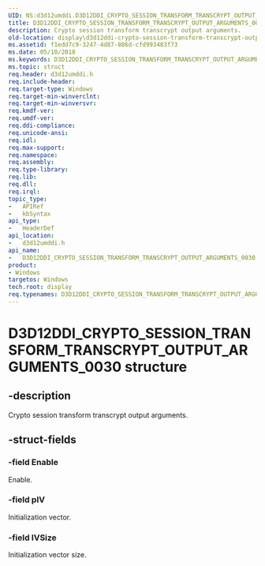 ```yaml
---
UID: NS:d3d12umddi.D3D12DDI_CRYPTO_SESSION_TRANSFORM_TRANSCRYPT_OUTPUT_ARGUMENTS_0030
title: D3D12DDI_CRYPTO_SESSION_TRANSFORM_TRANSCRYPT_OUTPUT_ARGUMENTS_0030
description: Crypto session transform transcrypt output arguments.
old-location: display\d3d12ddi-crypto-session-transform-transcrypt-output-arguments-0030.htm
ms.assetid: f1edd7c9-3247-4d87-886d-cfd993483f73
ms.date: 05/10/2018
ms.keywords: D3D12DDI_CRYPTO_SESSION_TRANSFORM_TRANSCRYPT_OUTPUT_ARGUMENTS_0030, D3D12DDI_CRYPTO_SESSION_TRANSFORM_TRANSCRYPT_OUTPUT_ARGUMENTS_0030 structure [Display Devices], d3d12umddi/D3D12DDI_CRYPTO_SESSION_TRANSFORM_TRANSCRYPT_OUTPUT_ARGUMENTS_0030, display.d3d12ddi-crypto-session-transform-transcrypt-output-arguments-0030
ms.topic: struct
req.header: d3d12umddi.h
req.include-header: 
req.target-type: Windows
req.target-min-winverclnt: 
req.target-min-winversvr: 
req.kmdf-ver: 
req.umdf-ver: 
req.ddi-compliance: 
req.unicode-ansi: 
req.idl: 
req.max-support: 
req.namespace: 
req.assembly: 
req.type-library: 
req.lib: 
req.dll: 
req.irql: 
topic_type:
-	APIRef
-	kbSyntax
api_type:
-	HeaderDef
api_location:
-	d3d12umddi.h
api_name:
-	D3D12DDI_CRYPTO_SESSION_TRANSFORM_TRANSCRYPT_OUTPUT_ARGUMENTS_0030
product:
- Windows
targetos: Windows
tech.root: display
req.typenames: D3D12DDI_CRYPTO_SESSION_TRANSFORM_TRANSCRYPT_OUTPUT_ARGUMENTS_0030
---
```


# D3D12DDI_CRYPTO_SESSION_TRANSFORM_TRANSCRYPT_OUTPUT_ARGUMENTS_0030 structure


## -description


Crypto session transform transcrypt output arguments.


## -struct-fields




### -field Enable

Enable.


### -field pIV

Initialization vector.


### -field IVSize

Initialization vector size.

